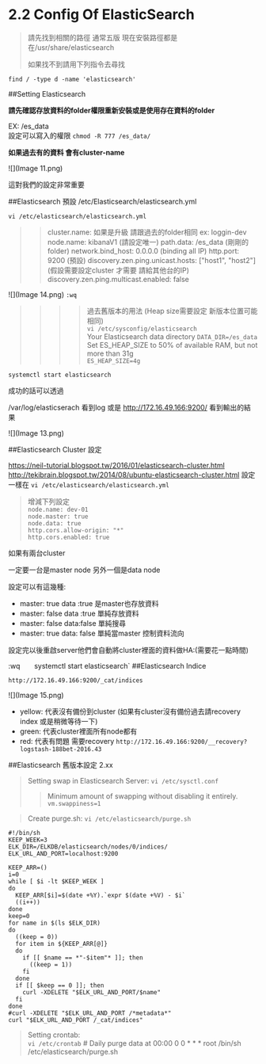 # 2.2 Config Of ElasticSearch

>請先找到相關的路徑 
>通常五版 現在安裝路徑都是在/usr/share/elasticsearch     
>
>如果找不到請用下列指令去尋找

`find / -type d -name 'elasticsearch'`


##Setting Elasticsearch

**請先確認存放資料的folder權限重新安裝或是使用存在資料的folder** 

EX: /es_data    
設定可以寫入的權限
`chmod -R 777 /es_data/`

**如果過去有的資料 會有cluster-name**

![](Image 11.png)

這對我們的設定非常重要 

##Elasticsearch 預設 /etc/Elasticsearch/elasticsearch.yml



`vi /etc/elasticsearch/elasticsearch.yml`


>> cluster.name: 如果是升級 請跟過去的folder相同 ex: loggin-dev   
>> node.name: kibanaV1  (請設定唯一)
>> path.data: /es_data (剛剛的folder)
>> network.bind_host: 0.0.0.0 (binding all IP)
>> http.port: 9200 (預設)
>> discovery.zen.ping.unicast.hosts: ["host1", "host2"]  (假設需要設定cluster 才需要 請給其他台的IP)
>> discovery.zen.ping.multicast.enabled: false

![](Image 14.png)
`:wq`   



>>>>過去舊版本的用法 (Heap size需要設定 新版本位置可能相同)    
`vi /etc/sysconfig/elasticsearch`   
  Your Elasticsearch data directory
`DATA_DIR=/es_data`   
  Set ES_HEAP_SIZE to 50% of available RAM, but not more than 31g     
`ES_HEAP_SIZE=4g`

`systemctl start elasticsearch`

成功的話可以透過

/var/log/elasticserach 看到log 或是 http://172.16.49.166:9200/ 看到輸出的結果

![](Image 13.png)

##Elasticsearch Cluster 設定

https://neil-tutorial.blogspot.tw/2016/01/elasticsearch-cluster.html
http://tekibrain.blogspot.tw/2014/08/ubuntu-elasticsearch-cluster.html
設定一樣在
`vi /etc/elasticsearch/elasticsearch.yml`

>增減下列設定   
`node.name: dev-01`   
`node.master: true`   
`node.data: true`   
`http.cors.allow-origin: "*"`   
`http.cors.enabled: true`   

如果有兩台cluster

一定要一台是master node  另外一個是data node

設定可以有這幾種:

* master: true data :true 是master也存放資料
* master: false data :true 單純存放資料
* master: false data:false 單純搜尋
* master: true data: false 單純當master 控制資料流向


設定完以後重啟server他們會自動將cluster裡面的資料做HA:(需要花一點時間)

:wq`   
`systemctl start elasticsearch`
##Elasticsearch Indice


`http://172.16.49.166:9200/_cat/indices`

![](Image 15.png)

* yellow: 代表沒有備份到cluster (如果有cluster沒有備份過去請recovery index 或是稍微等待一下)
* green: 代表cluster裡面所有node都有
* red: 代表有問題 需要recovery
`http://172.16.49.166:9200/__recovery?logstash-188bet-2016.43`

##Elasticsearch 舊版本設定 2.xx

>Setting swap in Elasticsearch Server:
`vi /etc/sysctl.conf`
>>Minimum amount of swapping without disabling it entirely.
`vm.swappiness=1`     
    
    
>Create purge.sh:
  `vi /etc/elasticsearch/purge.sh`
  
  
    #!/bin/sh
    KEEP_WEEK=3
    ELK_DIR=/ELKDB/elasticsearch/nodes/0/indices/
    ELK_URL_AND_PORT=localhost:9200

    KEEP_ARR=()
    i=0
    while [ $i -lt $KEEP_WEEK ]
    do
      KEEP_ARR[$i]=$(date +%Y).`expr $(date +%V) - $i`
      ((i++))
    done
    keep=0
    for name in $(ls $ELK_DIR)
    do
      ((keep = 0))
      for item in ${KEEP_ARR[@]}
      do
        if [[ $name == *"-$item"* ]]; then
          ((keep = 1))
        fi
      done 
      if [[ $keep == 0 ]]; then
        curl -XDELETE "$ELK_URL_AND_PORT/$name"
      fi
    done
    #curl -XDELETE "$ELK_URL_AND_PORT /*metadata*"
    curl "$ELK_URL_AND_PORT /_cat/indices"

>Setting crontab:   
`vi /etc/crontab`
    # Daily purge data at 00:00
    0 0 * * * root /bin/sh /etc/elasticsearch/purge.sh



    